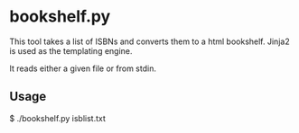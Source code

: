 bookshelf.py
============

This tool takes a list of ISBNs and converts them to a html bookshelf. Jinja2 is used as the templating engine.

It reads either a given file or from stdin.

Usage
-----

$ ./bookshelf.py isblist.txt


